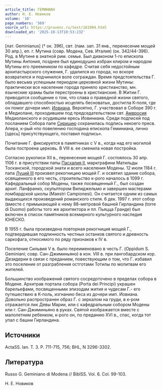 ```yaml
---
article_title: ГЕМИНИАН
author: Н. Е. Новиков
volume: '10'
page_numbers: '569'
source_url: https://pravenc.ru/text/161994.html
downloaded_at: '2025-10-13T10:53:23Z'
---
```


[лат. Geminianus] († ок. 396), свт. (пам. зап. 31 янв., перенесение мощей 30 апр.), еп. г. Мутина (совр. Модена, Сев. Италия) (ок. 342/44-396). Род. в Мутине в знатной рим. семье. Был диаконом 1-го епископа Мутины Антония, позднее был единодушно избран клиром и народом Мутины его преемником по кафедре. Считая себя недостойным архипастырского служения, Г. удалился из города, но вскоре возвратился и подчинился воле сограждан. Время предстоятельства Г. было весьма успешным периодом церковной жизни Мутины: практически все население города приняло христианство, мн. языческие храмы были перестроены в христианские. В Житии Г. приводится сообщение о том, что слава о праведной жизни святого, обладавшего способностью исцелять бесноватых, достигла К-поля, где он помог дочери имп. [Иовиана](https://pravenc.ru/text/Иовиан.html). Вероятно, Г. участвовал в Соборе 390 г. в Медиолане, проходившем под председательством свт. [Амвросия](https://pravenc.ru/text/АМВРОСИЙ.html) Медиоланского и осудившем ересь Иовиниана. Среди подписей под посланием Собора папе [Сирицию](https://pravenc.ru/text/Сирицию.html) сохранилась подпись некоего пресв. Апера, к-рый «по повелению господина епископа Геминиана, лично [здесь] присутствующего, поставил подпись».

Почитание Г. фиксируется в памятниках с V в., когда над его могилой была построена церковь. В VIII в. ее сменила новая постройка.

Согласно рукописи XII в., перенесение мощей Г. состоялось 30 апр. 1106 г. в присутствии папы [Пасхалия II](<https://pravenc.ru/text/Пасхалий II.html>), маркграфини Матильды Тосканской, городской знати и всего населения Модены. 12 июля 1184 г. папа [Луций III](<https://pravenc.ru/text/Луций III.html>) произвел рекогницию мощей Г. и освятил здание собора, освященного в его честь, строительство к-рого началось в 1099 г. Кафедральный собор Модены, также посвященный Г., был создан архит. Ланфранко, скульптором Вилиджельмо и завершен мастерами ломбардской школы (Maestri Campionesi). Он считается одним из самых выдающихся произведений романского стиля. 6 дек. 1997 г. этот собор (вместе с примыкающей к нему 88-метровой башней Гирландина (torre di Duomo) работы того же архитектора и пл. Пьяцца Гранде) был включен в список памятников всемирного культурного наследия ЮНЕСКО.

В 1955 г. была произведена повторная рекогниция мощей Г., подтвердившая подлинность честных останков святого и древность саркофага, относимого по ряду признаков к IV в.

Поселение Сильвия V в. было переименовано в честь Г. (Oppidum S. Geminiani; совр. Сан-Джиминьяно) в кон. VIII в. при лангобардском кор. Дезидерии в связи с преданием, повествующим о том, что Г. избавил это поселение от разграбления остготами Тотилы по молитвам его жителей.

Большинство изображений святого сосредоточено в пределах собора в Модене. Архитрав портала собора (Porta dei Principi) украшен барельефами, посвященными эпизодам жития и чудесам Г.- его путешествию в К-поль, изгнанию беса из дочери имп. Иовиана. Довольно распространен образ Г. с зеркалом на груди, в к-ром отражается лик Девы Марии, или с кафедральным собором Модены или г. Сан-Джиминьяно в руках. Святой изображается вместе с малолетним ребенком, к-рого он, по преданию XVI в., спас, когда тот упал с башни Гирландина.

## Источники

ActaSS. Ian. T. 3. P. 711-715, 756; BHL, N 3296-3302.

## Литература

Russo G. Geminiano di Modena // BiblSS. Vol. 6. Col. 99-103.

Н. Е. Новиков
